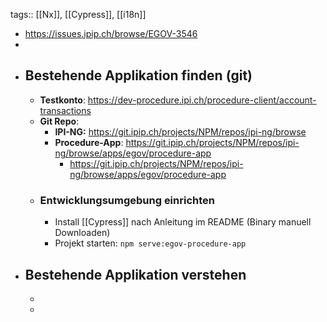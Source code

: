 tags:: [[Nx]], [[Cypress]], [[i18n]]

- https://issues.ipip.ch/browse/EGOV-3546
-
- ## Bestehende Applikation finden (git)
	- **Testkonto**: https://dev-procedure.ipi.ch/procedure-client/account-transactions
	- **Git Repo**:
		- **IPI-NG:** https://git.ipip.ch/projects/NPM/repos/ipi-ng/browse
		- **Procedure-App**: https://git.ipip.ch/projects/NPM/repos/ipi-ng/browse/apps/egov/procedure-app
			- https://git.ipip.ch/projects/NPM/repos/ipi-ng/browse/apps/egov/procedure-app
	- ### Entwicklungsumgebung einrichten
		- Install [[Cypress]] nach Anleitung im README (Binary manuell Downloaden)
		- Projekt starten: `npm serve:egov-procedure-app`
- ## Bestehende Applikation verstehen
	-
	-